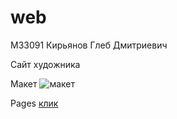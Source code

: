 # web
М33091 Кирьянов Глеб Дмитриевич

Сайт художника

Макет ![макет](https://github.com/ElderEv1l/web/assets/95085670/acdd8918-989c-49dc-a064-b7cfdb47e2b8)

Pages [клик](https://elderev1l.github.io/web/)
